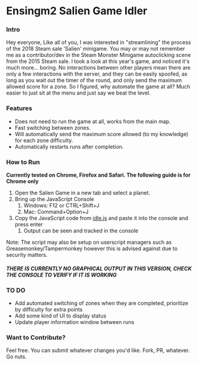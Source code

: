 # Ensingm2 Salien Game Idler

### Intro
Hey everyone, Like all of you, I was interested in "streamlining" the process of the 2018 Steam sale 'Salien' minigame. You may or may not remember me as a contributor/dev in the Steam Monster Minigame autoclicking scene from the 2015 Steam sale. I took a look at this year's game, and noticed it's much more... boring. No interactions between other players mean there are only a few interactions with the server, and they can be easily spoofed, as long as you wait out the timer of the round, and only send the maximum allowed score for a zone. So I figured, why automate the game at all? Much easier to just sit at the menu and just say we beat the level.

### Features
* Does not need to run the game at all, works from the main map.
* Fast switching between zones.
* Will automatically send the maximum score allowed (to my knowledge) for each zone difficulty.
* Automatically restarts runs after completion.

### How to Run
**Currently tested on Chrome, Firefox and Safari. The following guide is for Chrome only**

1. Open the Salien Game in a new tab and select a planet.
2. Bring up the JavaScript Console
   1. Windows: F12 or CTRL+Shift+J
   1. Mac: Command+Option+J
3. Copy the JavaScript code from [idle.js](idle.js) and paste it into the console and press enter
   1. Output can be seen and tracked in the console

Note: The script may also be setup on userscript managers such as Greasemonkey/Tampermonkey however this is advised against due to security matters.

#### ***THERE IS CURRENTLY NO GRAPHICAL OUTPUT IN THIS VERSION, CHECK THE CONSOLE TO VERIFY IF IT IS WORKING***

### TO DO
* Add automated switching of zones when they are completed, prioritize by difficulty for extra points
* Add some kind of UI to display status
* Update player information window between runs

### Want to Contribute?
Feel free. You can submit whatever changes you'd like. Fork, PR, whatever. Go nuts.
